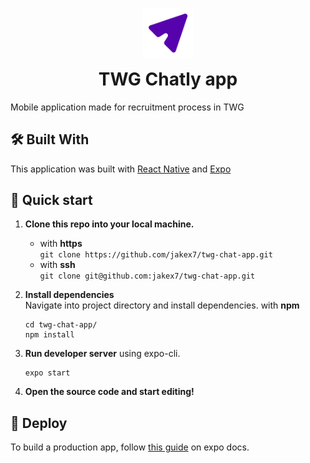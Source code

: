 <p align="center">
  <a href="https://github.com/jakex7/twg-chat-app">
    <img alt="WTG chat app" src="https://raw.githubusercontent.com/jakex7/twg-chat-app/main/src/assets/images/send.svg?token=AJOVCSHGKX4SGERCF63WZALATUUYC" width="80" height="80" />
  </a>
  <h1 align="center" style="margin-top: 0">
    TWG Chatly app
  </h1>
  Mobile application made for recruitment process in TWG
</p>

## 🛠 Built With

This application was built with [React Native](https://reactnative.dev/) and [Expo](https://expo.io/)

## 🚀 Quick start

1.  **Clone this repo into your local machine.**

    - with **https** </br>
      `git clone https://github.com/jakex7/twg-chat-app.git`
    - with **ssh** </br>
      `git clone git@github.com:jakex7/twg-chat-app.git`

1.  **Install dependencies** </br>
    Navigate into project directory and install dependencies. with **npm**
    ```shell
    cd twg-chat-app/
    npm install
    ```

1.  **Run developer server** using expo-cli.
    ```shell
    expo start
    ```

1.  **Open the source code and start editing!**

## 💫 Deploy

To build a production app, follow [this guide](https://docs.expo.io/distribution/introduction/) on expo docs.
